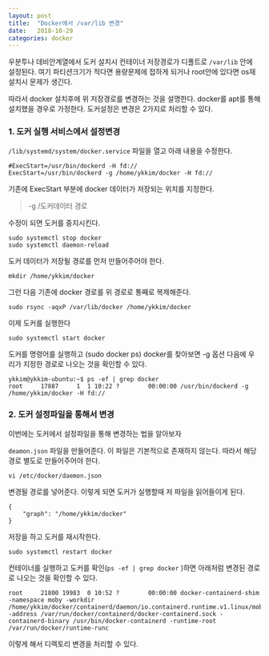 ```yaml
---
layout: post
title:  "Docker에서 /var/lib 변경"
date:   2018-10-29
categories: docker
---
```


우분투나 데비안계열에서 도커 설치시 컨테이너 저장경로가 디폴트로 `/var/lib` 안에 설정된다. 여기 파티션크기가 적다면 용량문제에 접하게 되거나 root안에 있다면 os재설치시 문제가 생긴다. 

따라서 docker 설치후에 위 저장경로를 변경하는 것을 설명한다.
docker를 apt를 통해 설치했을 경우로 가정한다. 도커설정은 변경은 2가지로 처리할 수 있다.

### 1. 도커 실행 서비스에서 설정변경 

`/lib/systemd/system/docker.service` 파일을 열고 아래 내용을 수정한다.

```
#ExecStart=/usr/bin/dockerd -H fd://
ExecStart=/usr/bin/dockerd -g /home/ykkim/docker -H fd://
```

기존에 ExecStart 부분에 docker 데이터가 저장되는 위치를 지정한다. 
> -g /도커데이터 경로

수정이 되면 도커를 중지시킨다. 

```
sudo systemctl stop docker
sudo systemctl daemon-reload
```

도커 데이터가 저장될 경로를 먼저 만들어주어야 한다.
```
mkdir /home/ykkim/docker
```

그런 다음 기존에 docker 경로를 위 경로로 통째로 복제해준다.
```
sudo rsync -aqxP /var/lib/docker /home/ykkim/docker
```

이제 도커를 실행한다
```
sudo systemctl start docker
```

도커를 명령어를 실행하고 (sudo docker ps) docker를 찾아보면 -g 옵션 다음에 우리가 지정한 경로로 나오는 것을 확인할 수 있다. 

```
ykkim@ykkim-ubuntu:~$ ps -ef | grep docker
root     17887     1  1 10:22 ?        00:00:00 /usr/bin/dockerd -g /home/ykkim/docker -H fd://
```

### 2. 도커 설정파일을 통해서 변경 

이번에는 도커에서 설정파일을 통해 변경하는 법을 알아보자 

`deamon.json` 파일을 만들어준다. 이 파일은 기본적으로 존재하지 않는다. 따라서 해당 경로 별도로 만들어주어야 한다. 
```
vi /etc/docker/daemon.json
```
변경될 경로를 넣어준다. 이렇게 되면 도커가 실행할때 저 파일을 읽어들이게 된다. 
```
{
    "graph": "/home/ykkim/docker"
}
```
저장을 하고 도커를 재시작한다. 
```
sudo systemctl restart docker
```
컨테이너를 실행하고 도커를 확인(`ps -ef | grep docker` )하면 아래처럼 변경된 경로로 나오는 것을 확인할 수 있다.


```
root     21800 19983  0 10:52 ?        00:00:00 docker-containerd-shim -namespace moby -workdir /home/ykkim/docker/containerd/daemon/io.containerd.runtime.v1.linux/moby/8adc00f3bbdd4fd44110f42a7b25e8598019963a83b6b8d3d29266c426701db8 -address /var/run/docker/containerd/docker-containerd.sock -containerd-binary /usr/bin/docker-containerd -runtime-root /var/run/docker/runtime-runc
```

이렇게 해서 디렉토리 변경을 처리할 수 있다. 